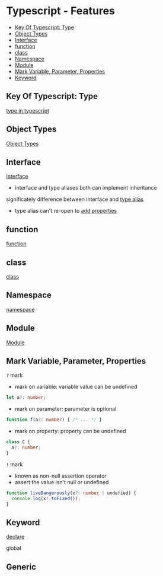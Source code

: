 # Typescript - Features

* [Key Of Typescript: Type](#key-of-typescript:-type)
* [Object Types](#object-types)
* [Interface](#interface)
* [function](#function)
* [class](#class)
* [Namespace](#namespace)
* [Module](#module)
* [Mark Variable, Parameter, Properties](#mark-variable,-parameter,-properties)
* [Keyword](#keyword)

## Key Of Typescript: Type

[type in typescript](typescript-type.md)

## Object Types

[Object Types](typescript-object-types.md)

## Interface

[Interface](typescript-interface.md)

- interface and type aliases both can implement inheritance

significately difference between interface and [type alias](typescript-type-statement.md#name-type-alias)

- type alias can't re-open to [add properties]()

## function

[function](typescript-function.md)

## class

[class](typescript-class.md)

## Namespace

[namespace](typescript-namespace.md)

## Module

[Module](typescript-module.md)

## Mark Variable, Parameter, Properties

`?` mark

- mark on variable: variable value can be undefined

```ts
let a?: number;
```

- mark on parameter: parameter is optional

```ts
function f(a?: number) { /* ... */ }
```

- mark on property: property can be undefined

```ts
class C {
  a?: number;
}
```

`!` mark

- known as non-null assertion operator
- assert the value isn't null or undefined

```ts
function liveDangerously(x?: number | undefied) {
  console.log(x!.toFixed());
}
```

## Keyword

[declare](typescript-d-ts-file.md#keyword-declare)

global

## Generic

